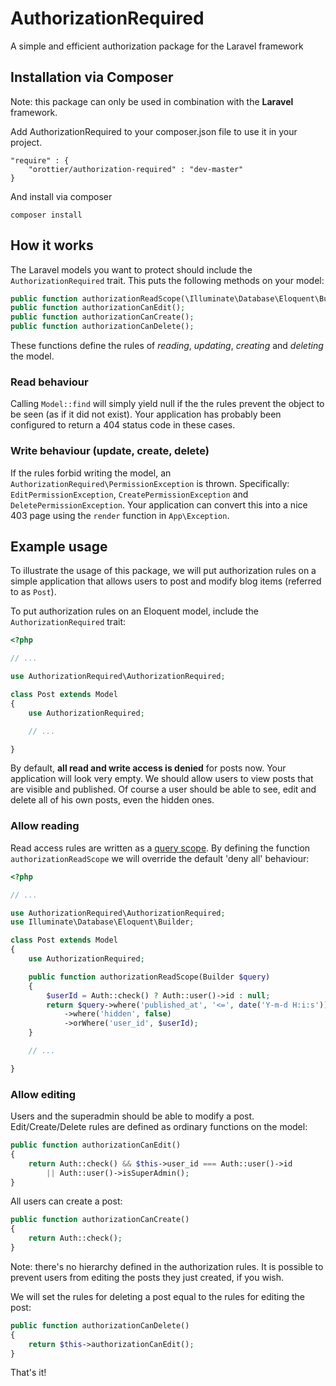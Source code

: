 # AuthorizationRequired

A simple and efficient authorization package for the Laravel framework

## Installation via Composer

Note: this package can only be used in combination with the **Laravel** framework.

Add AuthorizationRequired to your composer.json file to use it in your project.

```
"require" : {
    "orottier/authorization-required" : "dev-master"
}
```

And install via composer
```
composer install
```

## How it works
The Laravel models you want to protect should include the `AuthorizationRequired` trait. This puts the following methods on your model:
```PHP
public function authorizationReadScope(\Illuminate\Database\Eloquent\Builder $query);
public function authorizationCanEdit();
public function authorizationCanCreate();
public function authorizationCanDelete();
```

These functions define the rules of *reading*, *updating*, *creating* and *deleting* the model.

### Read behaviour
Calling `Model::find` will simply yield null if the the rules prevent the object to be seen (as if it did not exist). Your application has probably been configured to return a 404 status code in these cases.

### Write behaviour (update, create, delete)
If the rules forbid writing the model, an `AuthorizationRequired\PermissionException` is thrown. Specifically: `EditPermissionException`, `CreatePermissionException` and `DeletePermissionException`. Your application can convert this into a nice 403 page using the `render` function in `App\Exception`.

## Example usage

To illustrate the usage of this package, we will put authorization rules on a simple application that allows users to post and modify blog items (referred to as `Post`).

To put authorization rules on an Eloquent model, include the `AuthorizationRequired` trait:

```PHP
<?php

// ...

use AuthorizationRequired\AuthorizationRequired;

class Post extends Model
{
	use AuthorizationRequired;

	// ...

}
```

By default, **all read and write access is denied** for posts now. Your application will look very empty. We should allow users to view posts that are visible and published. Of course a user should be able to see, edit and delete all of his own posts, even the hidden ones.

### Allow reading
Read access rules are written as a [query scope](http://laravel.com/docs/master/eloquent#query-scopes). By defining the function `authorizationReadScope` we will override the default 'deny all' behaviour:

```PHP
<?php

// ...

use AuthorizationRequired\AuthorizationRequired;
use Illuminate\Database\Eloquent\Builder;

class Post extends Model
{
	use AuthorizationRequired;

	public function authorizationReadScope(Builder $query)
	{
		$userId = Auth::check() ? Auth::user()->id : null;
		return $query->where('published_at', '<=', date('Y-m-d H:i:s'))
			->where('hidden', false)
			->orWhere('user_id', $userId);
	}

	// ...

}
```

### Allow editing
Users and the superadmin should be able to modify a post. Edit/Create/Delete rules are defined as ordinary functions on the model:

```PHP
public function authorizationCanEdit()
{
	return Auth::check() && $this->user_id === Auth::user()->id
		|| Auth::user()->isSuperAdmin();
}
```

All users can create a post:
```PHP
public function authorizationCanCreate()
{
	return Auth::check();
}
```
Note: there's no hierarchy defined in the authorization rules. It is possible to prevent users from editing the posts they just created, if you wish.

We will set the rules for deleting a post equal to the rules for editing the post:
```PHP
public function authorizationCanDelete()
{
	return $this->authorizationCanEdit();
}
```

That's it!
